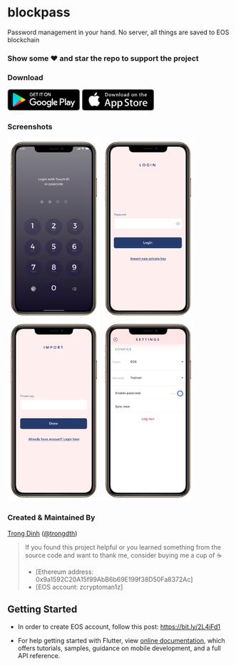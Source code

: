 # blockpass

Password management in your hand. No server, all things are saved to EOS blockchain

### Show some :heart: and star the repo to support the project


### Download

<div>
<a href='https://play.google.com/store/apps/details?id=com.mroom.blockpass&hl=en' target='_blank'><img alt='Get it on Google Play' src='screenshots/google_play.png' height='48px'/></a>
<a href='https://itunes.apple.com/us/app/blockpass-password-management/id1469354329?ls=1' target='_blank'><img alt='Get it on the App Store' src='screenshots/app_store.png' height='48px'/></a>
</div>

### Screenshots

<img src="screenshots/s1.png" height="405em" /> <img src="screenshots/s2.png" height="405em" /> <img src="screenshots/s3.png" height="405em" /> <img src="screenshots/s4.png" height="405em" />


### Created & Maintained By

[Trong Dinh](https://github.com/trongdth) ([@trongdth](https://www.twitter.com/trongdth))

> If you found this project helpful or you learned something from the source code and want to thank me, consider buying me a cup of :coffee:
>
> * [Ethereum address: 0x9a1592C20A15f99AbB6b69E199f38D50Fa8372Ac]
> * [EOS account: zcryptoman1z]

## Getting Started

- In order to create EOS account, follow this post: https://bit.ly/2L4iFd1

- For help getting started with Flutter, view [online documentation](https://flutter.dev/docs), which offers tutorials, 
samples, guidance on mobile development, and a full API reference.
